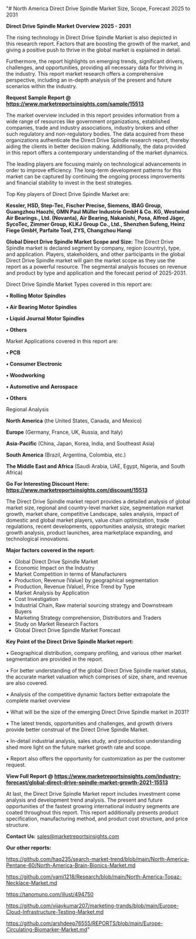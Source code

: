 "# North America Direct Drive Spindle Market Size, Scope, Forecast 2025 to 2031

<Strong> Direct Drive Spindle Market Overview 2025 - 2031</strong>

The rising technology in Direct Drive Spindle Market is also depicted in this research report. Factors that are boosting the growth of the market, and giving a positive push to thrive in the global market is explained in detail.

Furthermore, the report highlights on emerging trends, significant drivers, challenges, and opportunities, providing all necessary data for thriving in the industry. This report market research offers a comprehensive perspective, including an in-depth analysis of the present and future scenarios within the industry.

<strong>Request Sample Report @ <a href=https://www.marketreportsinsights.com/sample/15513>https://www.marketreportsinsights.com/sample/15513</a></strong>

The market overview included in this report provides information from a wide range of resources like government organizations, established companies, trade and industry associations, industry brokers and other such regulatory and non-regulatory bodies. The data acquired from these organizations authenticate the Direct Drive Spindle research report, thereby aiding the clients in better decision making. Additionally, the data provided in this report offers a contemporary understanding of the market dynamics.

The leading players are focusing mainly on technological advancements in order to improve efficiency. The long-term development patterns for this market can be captured by continuing the ongoing process improvements and financial stability to invest in the best strategies.

Top Key players of Direct Drive Spindle Market are:

<strong>Kessler, HSD, Step-Tec, Fischer Precise, Siemens, IBAG Group, Guangzhou Haozhi, GMN Paul Müller Industrie GmbH & Co. KG, Westwind Air Bearings., Ltd. (Novanta), Air Bearing, Nakanishi, Posa, Alfred Jäger, SycoTec, Zimmer Group, KLKJ Group Co., Ltd., Shenzhen Sufeng, Heinz Fiege GmbH, Parfaite Tool, ZYS, Changzhou Hanqi</strong>

<strong><b>Global Direct Drive Spindle Market Scope and Size:</b></strong>
The Direct Drive Spindle market is declared segment by company, region (country), type, and application. Players, stakeholders, and other participants in the global Direct Drive Spindle market will gain the market scope as they use the report as a powerful resource. The segmental analysis focuses on revenue and product by type and application and the forecast period of 2025-2031.

Direct Drive Spindle Market Types covered in this report are:

<strong>• Rolling Motor Spindles

• Air Bearing Motor Spindles

• Liquid Journal Motor Spindles

• Others</strong>

Market Applications covered in this report are:

<strong>• PCB

• Consumer Electronic

• Woodworking

• Automotive and Aerospace

• Others</strong> 

Regional Analysis

<strong>North America</strong> (the United States, Canada, and Mexico)

<strong>Europe</strong> (Germany, France, UK, Russia, and Italy)

<strong>Asia-Pacific</strong> (China, Japan, Korea, India, and Southeast Asia)

<strong>South America</strong> (Brazil, Argentina, Colombia, etc.)

<strong>The Middle East and Africa</strong> (Saudi Arabia, UAE, Egypt, Nigeria, and South Africa)

<strong>Go For Interesting Discount Here: <a href=https://www.marketreportsinsights.com/discount/15513>https://www.marketreportsinsights.com/discount/15513</a></strong>

The Direct Drive Spindle market report provides a detailed analysis of global market size, regional and country-level market size, segmentation market growth, market share, competitive Landscape, sales analysis, impact of domestic and global market players, value chain optimization, trade regulations, recent developments, opportunities analysis, strategic market growth analysis, product launches, area marketplace expanding, and technological innovations.

<strong><b>Major factors covered in the report:</b></strong>
<ul>
  <li>Global Direct Drive Spindle Market </li>
  <li>Economic Impact on the Industry</li>
  <li>Market Competition in terms of Manufacturers</li>
  <li>Production, Revenue (Value) by geographical segmentation</li>
  <li>Production, Revenue (Value), Price Trend by Type</li>
  <li>Market Analysis by Application</li>
  <li>Cost Investigation</li>
  <li>Industrial Chain, Raw material sourcing strategy and Downstream Buyers</li>
  <li>Marketing Strategy comprehension, Distributors and Traders</li>
  <li>Study on Market Research Factors</li>
  <li>Global Direct Drive Spindle Market Forecast</li>
</ul>

<strong><b>Key Point of the Direct Drive Spindle Market report:</b></strong>

• Geographical distribution, company profiling, and various other market segmentation are provided in the report.

• For better understanding of the global Direct Drive Spindle market status, the accurate market valuation which comprises of size, share, and revenue are also covered.

• Analysis of the competitive dynamic factors better extrapolate the complete market overview

• What will be the size of the emerging Direct Drive Spindle market in 2031?

• The latest trends, opportunities and challenges, and growth drivers provide better construal of the Direct Drive Spindle Market.

• In-detail industrial analysis, sales study, and production understanding shed more light on the future market growth rate and scope.

• Report also offers the opportunity for customization as per the customer request.

<strong><b>View Full Report @ <a href=https://www.marketreportsinsights.com/industry-forecast/global-direct-drive-spindle-market-growth-2021-15513>https://www.marketreportsinsights.com/industry-forecast/global-direct-drive-spindle-market-growth-2021-15513</a></b></strong>


At last, the Direct Drive Spindle Market report includes investment come analysis and development trend analysis. The present and future opportunities of the fastest growing international industry segments are coated throughout this report. This report additionally presents product specification, manufacturing method, and product cost structure, and price structure.

<strong>Contact Us:</strong>
sales@marketreportsinsights.com

<strong>Our other reports:</strong>

<a href=https://github.com/haq235/search-market-trend/blob/main/North-America-Pentane-60/North-America-Brain-Bionics-Market.md>https://github.com/haq235/search-market-trend/blob/main/North-America-Pentane-60/North-America-Brain-Bionics-Market.md</a>

<a href=https://github.com/yami1218/Research/blob/main/North-America-Topaz-Necklace-Market.md>https://github.com/yami1218/Research/blob/main/North-America-Topaz-Necklace-Market.md</a>

<a href=https://tanomuno.com/illust/494750>https://tanomuno.com/illust/494750</a>

<a href=https://github.com/vijaykumar207/marketing-trands/blob/main/Europe-Cloud-Infrastructure-Testing-Market.md>https://github.com/vijaykumar207/marketing-trands/blob/main/Europe-Cloud-Infrastructure-Testing-Market.md</a>

<a href=https://github.com/arshdeep76555/REPORTS/blob/main/Europe-Circulating-Biomarker-Market.md>https://github.com/arshdeep76555/REPORTS/blob/main/Europe-Circulating-Biomarker-Market.md</a>"
